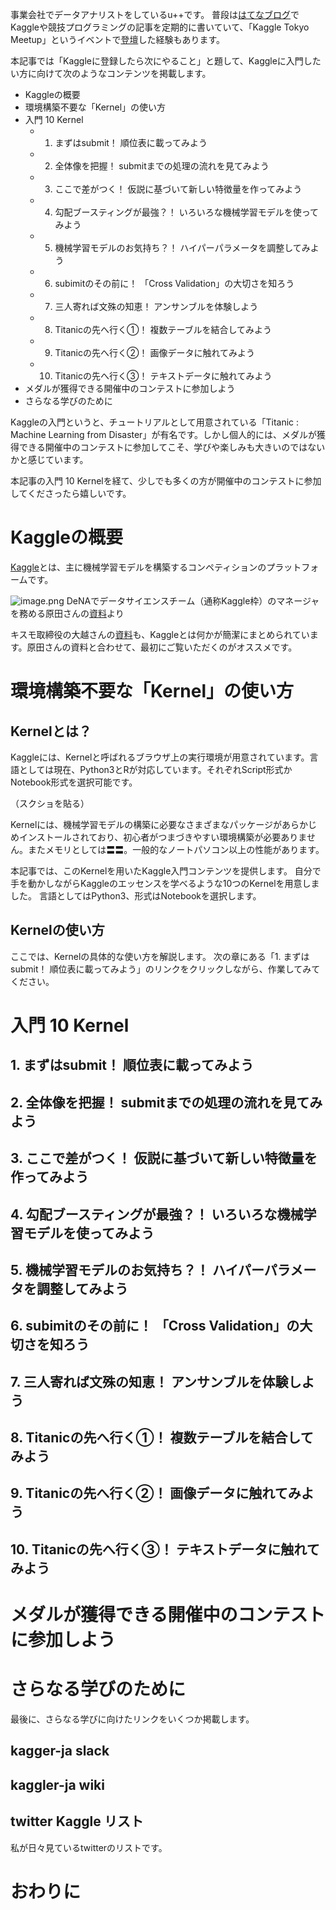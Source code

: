 事業会社でデータアナリストをしているu++です。
普段は[はてなブログ](https://upura.hatenablog.com)でKaggleや競技プログラミングの記事を定期的に書いていて、「Kaggle Tokyo Meetup」というイベントで[登壇](https://speakerdeck.com/upura/kaggler-ja-driven-learning-kaggle-tokyo-meetup-number-5)した経験もあります。

本記事では「Kaggleに登録したら次にやること」と題して、Kaggleに入門したい方に向けて次のようなコンテンツを掲載します。

- Kaggleの概要
- 環境構築不要な「Kernel」の使い方
- 入門 10 Kernel
  - 1. まずはsubmit！ 順位表に載ってみよう
  - 2. 全体像を把握！ submitまでの処理の流れを見てみよう
  - 3. ここで差がつく！ 仮説に基づいて新しい特徴量を作ってみよう
  - 4. 勾配ブースティングが最強？！ いろいろな機械学習モデルを使ってみよう
  - 5. 機械学習モデルのお気持ち？！ ハイパーパラメータを調整してみよう
  - 6. subimitのその前に！ 「Cross Validation」の大切さを知ろう
  - 7. 三人寄れば文殊の知恵！ アンサンブルを体験しよう
  - 8. Titanicの先へ行く①！ 複数テーブルを結合してみよう
  - 9. Titanicの先へ行く②！ 画像データに触れてみよう
  - 10. Titanicの先へ行く③！ テキストデータに触れてみよう
- メダルが獲得できる開催中のコンテストに参加しよう
- さらなる学びのために

Kaggleの入門というと、チュートリアルとして用意されている「Titanic : Machine Learning from Disaster」が有名です。しかし個人的には、メダルが獲得できる開催中のコンテストに参加してこそ、学びや楽しみも大きいのではないかと感じています。

本記事の入門 10 Kernelを経て、少しでも多くの方が開催中のコンテストに参加してくださったら嬉しいです。

# Kaggleの概要

[Kaggle](https://www.kaggle.com/)とは、主に機械学習モデルを構築するコンペティションのプラットフォームです。

![image.png](https://qiita-image-store.s3.amazonaws.com/0/322566/d78df200-d93c-30d9-d3a1-1b336010a8f9.png)
DeNAでデータサイエンスチーム（通称Kaggle枠）のマネージャを務める原田さんの[資料](https://www.slideshare.net/HaradaKei/devsumi-2018summer)より

キスモ取締役の大越さんの[資料](https://www.slideshare.net/ssuserafaae8/for-manabiya?ref=https://www.kysmo.tech/news/press24/)も、Kaggleとは何かが簡潔にまとめられています。原田さんの資料と合わせて、最初にご覧いただくのがオススメです。

# 環境構築不要な「Kernel」の使い方

## Kernelとは？

Kaggleには、Kernelと呼ばれるブラウザ上の実行環境が用意されています。言語としては現在、Python3とRが対応しています。それぞれScript形式かNotebook形式を選択可能です。

（スクショを貼る）

Kernelには、機械学習モデルの構築に必要なさまざまなパッケージがあらかじめインストールされており、初心者がつまづきやすい環境構築が必要ありません。またメモリとしては〓〓。一般的なノートパソコン以上の性能があります。

本記事では、このKernelを用いたKaggle入門コンテンツを提供します。
自分で手を動かしながらKaggleのエッセンスを学べるような10つのKernelを用意しました。
言語としてはPython3、形式はNotebookを選択します。

## Kernelの使い方

ここでは、Kernelの具体的な使い方を解説します。
次の章にある「1. まずはsubmit！ 順位表に載ってみよう」のリンクをクリックしながら、作業してみてください。



# 入門 10 Kernel

## 1. まずはsubmit！ 順位表に載ってみよう

## 2. 全体像を把握！ submitまでの処理の流れを見てみよう

##  3. ここで差がつく！ 仮説に基づいて新しい特徴量を作ってみよう

##  4. 勾配ブースティングが最強？！ いろいろな機械学習モデルを使ってみよう

##  5. 機械学習モデルのお気持ち？！ ハイパーパラメータを調整してみよう

##  6. subimitのその前に！ 「Cross Validation」の大切さを知ろう

##  7. 三人寄れば文殊の知恵！ アンサンブルを体験しよう

##  8. Titanicの先へ行く①！ 複数テーブルを結合してみよう

##  9. Titanicの先へ行く②！ 画像データに触れてみよう

##  10. Titanicの先へ行く③！ テキストデータに触れてみよう

# メダルが獲得できる開催中のコンテストに参加しよう



#  さらなる学びのために

最後に、さらなる学びに向けたリンクをいくつか掲載します。

## kagger-ja slack


## kaggler-ja wiki


## twitter Kaggle リスト

私が日々見ているtwitterのリストです。



# おわりに

